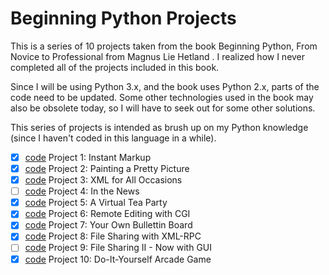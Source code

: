 # Beginning Python Projects

This is a series of 10 projects taken from the book Beginning Python, From Novice to Professional from Magnus Lie Hetland . I realized how I never completed all of the projects included in this book.

Since I will be using Python 3.x, and the book uses Python 2.x, parts of the code need to be updated. Some other technologies used in the book may also be obsolete today, so I will have to seek out for some other solutions.

This series of projects is intended as brush up on my Python knowledge (since I haven't coded in this language in a while).

- [x] [code](https://github.com/mkoron/instant-markup) Project 1: Instant Markup
- [x] [code](https://github.com/mkoron/painting-pretty-picture) Project 2: Painting a Pretty Picture
- [x] [code](https://github.com/mkoron/xml-all-occasions) Project 3: XML for All Occasions
- [ ] [code](https://github.com/mkoron/in-the-news) Project 4: In the News
- [x] [code](https://github.com/mkoron/virtual-tea-party) Project 5: A Virtual Tea Party
- [x] [code](https://github.com/mkoron/remote-editing-cgi) Project 6: Remote Editing with CGI
- [x] [code](https://github.com/mkoron/own-bulletin-board) Project 7: Your Own Bullettin Board
- [x] [code](https://github.com/mkoron/file-sharing-with-xml-rpc) Project 8: File Sharing with XML-RPC
- [ ] [code](https://github.com/mkoron/file-sharing-with-gui) Project 9: File Sharing II - Now with GUI
- [x] [code](https://github.com/mkoron/arcade-game) Project 10: Do-It-Yourself Arcade Game
